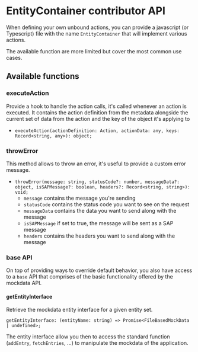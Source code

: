 # EntityContainer contributor API

When defining your own unbound actions, you can provide a javascript (or Typescript) file with the name `EntityContainer` that will implement various actions.

The available function are more limited but cover the most common use cases.

## Available functions

### executeAction

Provide a hook to handle the action calls, it's called whenever an action is executed.
It contains the action definition from the metadata alongside the current set of data from the action and the key of the object it's applying to

- `executeAction(actionDefinition: Action, actionData: any, keys: Record<string, any>): object;`


### throwError

This method allows to throw an error, it's useful to provide a custom error message.

- `throwError(message: string, statusCode?: number, messageData?: object, isSAPMessage?: boolean, headers?: Record<string, string>): void;`
    - `message` contains the message you're sending
    - `statusCode` contains the status code you want to see on the request
    - `messageData` contains the data you want to send along with the message
    - `isSAPMessage` if set to true, the message will be sent as a SAP message
    - `headers` contains the headers you want to send along with the message

### base API

On top of providing ways to override default behavior, you also have access to a `base` API that comprises of the basic functionality offered by the mockdata API.

#### getEntityInterface

Retrieve the mockdata entity interface for a given entity set.

`getEntityInterface: (entityName: string) => Promise<FileBasedMockData | undefined>;`

The entity interface allow you then to access the standard function (`addEntry`, `fetchEntries`, ...) to manipulate the mockdata of the application.